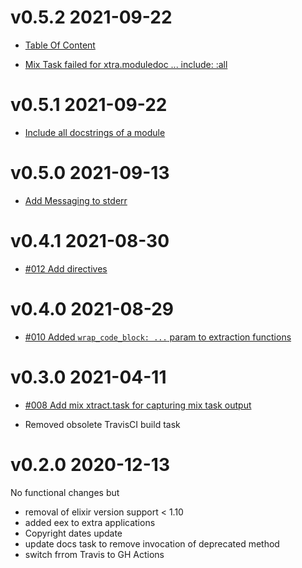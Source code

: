 # v0.5.2 2021-09-22

- [Table Of Content](https://github.com/robertdober/extractly/issues/18)

- [Mix Task failed for xtra.moduledoc ... include: :all](https://github.com/robertdober/extractly/issues/19)

# v0.5.1 2021-09-22

- [Include all docstrings of a module](https://github.com/robertdober/extractly/issues/16)

# v0.5.0 2021-09-13

- [Add Messaging to stderr](https://github.com/robertdober/extractly/issues/14)

# v0.4.1 2021-08-30

- [#012 Add directives](https://github.com/RobertDober/extractly/issues/12)

# v0.4.0 2021-08-29

- [#010 Added `wrap_code_block: ...` param to extraction functions](https://github.com/RobertDober/extractly/issues/10)

# v0.3.0 2021-04-11

- [#008 Add mix xtract.task for capturing mix task output](https://github.com/RobertDober/extractly/issues/8)

- Removed obsolete TravisCI build task

# v0.2.0 2020-12-13

No functional changes but

- removal of elixir version support < 1.10
- added eex to extra applications
- Copyright dates update
- update docs task to remove invocation of deprecated method
- switch frrom Travis to GH Actions
